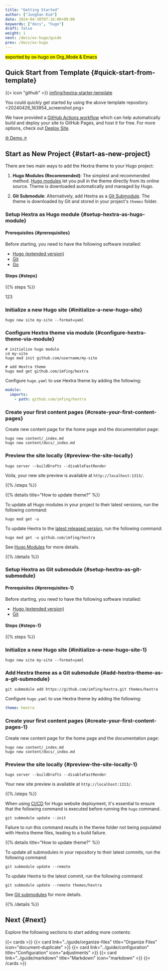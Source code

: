 ```yaml
---
title: "Getting Started"
author: ["Junghan Kim"]
date: 2024-04-30T07:16:00+09:00
keywords: ["docs", "hugo"]
draft: false
weight: 1
next: /docs/ox-hugo/guide
prev: /docs/ox-hugo
---
```


<mark>exported by ox-hugo on Org_Mode &amp; Emacs</mark> <!--more-->


## Quick Start from Template {#quick-start-from-template}

{{< icon "github" >}}&nbsp;[imfing/hextra-starter-template](https://github.com/imfing/hextra-starter-template)

You could quickly get started by using the above template repository. <20240426_163954_screenshot.png>

We have provided a [GitHub Actions workflow](https://docs.github.com/en/pages/getting-started-with-github-pages/configuring-a-publishing-source-for-your-github-pages-site#publishing-with-a-custom-github-actions-workflow) which can help automatically build and deploy your site to GitHub Pages, and host it for free. For more options, check out [Deploy Site](../guide/deploy-site).

[🌐 Demo ↗](https://imfing.github.io/hextra-starter-template/)


## Start as New Project {#start-as-new-project}

There are two main ways to add the Hextra theme to your Hugo project:

1.  **Hugo Modules (Recommended)**: The simplest and recommended method. [Hugo modules](https://gohugo.io/hugo-modules/) let you pull in the theme directly from its online source. Theme is downloaded automatically and managed by Hugo.

2.  **Git Submodule**: Alternatively, add Hextra as a [Git Submodule](https://git-scm.com/book/en/v2/Git-Tools-Submodules). The theme is downloaded by Git and stored in your project's `themes` folder.


### Setup Hextra as Hugo module {#setup-hextra-as-hugo-module}


#### Prerequisites {#prerequisites}

Before starting, you need to have the following software installed:

-   [Hugo (extended version)](https://gohugo.io/installation/)
-   [Git](https://git-scm.com/)
-   [Go](https://go.dev/)


#### Steps {#steps}

{{% steps %}}

123


### Initialize a new Hugo site {#initialize-a-new-hugo-site}

```shell
hugo new site my-site --format=yaml
```


### Configure Hextra theme via module {#configure-hextra-theme-via-module}

```shell
# initialize hugo module
cd my-site
hugo mod init github.com/username/my-site

# add Hextra theme
hugo mod get github.com/imfing/hextra
```

Configure `hugo.yaml` to use Hextra theme by adding the following:

```yaml
module:
  imports:
    - path: github.com/imfing/hextra
```


### Create your first content pages {#create-your-first-content-pages}

Create new content page for the home page and the documentation page:

```shell
hugo new content/_index.md
hugo new content/docs/_index.md
```


### Preview the site locally {#preview-the-site-locally}

```shell
hugo server --buildDrafts --disableFastRender
```

Voila, your new site preview is available at `http://localhost:1313/`.

{{% /steps %}}

{{% details title="How to update theme?" %}}

To update all Hugo modules in your project to their latest versions, run the following command:

```shell
hugo mod get -u
```

To update Hextra to the [latest released version](https://github.com/imfing/hextra/releases), run the following command:

```shell
hugo mod get -u github.com/imfing/hextra
```

See [Hugo Modules](https://gohugo.io/hugo-modules/use-modules/#update-all-modules) for more details.

{{% /details %}}


### Setup Hextra as Git submodule {#setup-hextra-as-git-submodule}


#### Prerequisites {#prerequisites-1}

Before starting, you need to have the following software installed:

-   [Hugo (extended version)](https://gohugo.io/installation/)
-   [Git](https://git-scm.com/)


#### Steps {#steps-1}

{{% steps %}}


### Initialize a new Hugo site {#initialize-a-new-hugo-site-1}

```shell
hugo new site my-site --format=yaml
```


### Add Hextra theme as a Git submodule {#add-hextra-theme-as-a-git-submodule}

```shell
git submodule add https://github.com/imfing/hextra.git themes/hextra
```

Configure `hugo.yaml` to use Hextra theme by adding the following:

```yaml
theme: hextra
```


### Create your first content pages {#create-your-first-content-pages-1}

Create new content page for the home page and the documentation page:

```shell
hugo new content/_index.md
hugo new content/docs/_index.md
```


### Preview the site locally {#preview-the-site-locally-1}

```shell
hugo server --buildDrafts --disableFastRender
```

Your new site preview is available at `http://localhost:1313/`.

{{% /steps %}}

When using [CI/CD](https://en.wikipedia.org/wiki/CI/CD) for Hugo website deployment, it's essential to ensure that the following command is executed before running the `hugo` command.

```shell
git submodule update --init
```

Failure to run this command results in the theme folder not being populated with Hextra theme files, leading to a build failure.

{{% details title="How to update theme?" %}}

To update all submodules in your repository to their latest commits, run the following command:

```shell
git submodule update --remote
```

To update Hextra to the latest commit, run the following command:

```shell
git submodule update --remote themes/hextra
```

See [Git submodules](https://git-scm.com/book/en/v2/Git-Tools-Submodules) for more details.

{{% /details %}}


## Next {#next}

Explore the following sections to start adding more contents:

{{< cards >}}
  {{< card link="../guide/organize-files" title="Organize Files" icon="document-duplicate" >}}
  {{< card link="../guide/configuration" title="Configuration" icon="adjustments" >}}
  {{< card link="../guide/markdown" title="Markdown" icon="markdown" >}}
{{< /cards >}}
